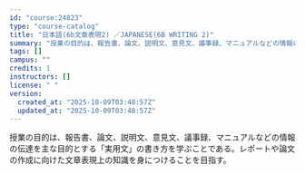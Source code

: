```yaml
---
id: "course:24823"
type: "course-catalog"
title: "日本語(6b文章表現2) ／JAPANESE(6B WRITING 2)"
summary: "授業の目的は、報告書、論文、説明文、意見文、議事録、マニュアルなどの情報の伝達を主な目的とする「実用文」の書き方を学ぶことである。レポートや論文の作成に向けた文章表現上の知識を身につけることを目指す。"
tags: []
campus: ""
credits: 1
instructors: []
license: " "
version:
  created_at: "2025-10-09T03:48:57Z"
  updated_at: "2025-10-09T03:48:57Z"
---
```


授業の目的は、報告書、論文、説明文、意見文、議事録、マニュアルなどの情報の伝達を主な目的とする「実用文」の書き方を学ぶことである。レポートや論文の作成に向けた文章表現上の知識を身につけることを目指す。

